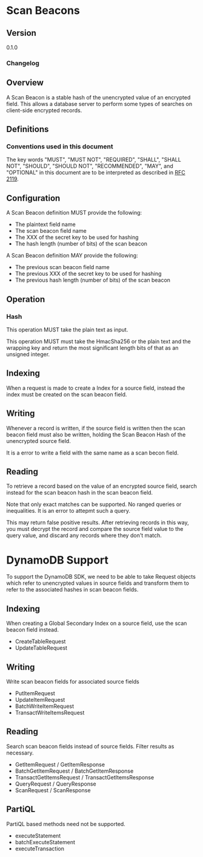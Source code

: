[//]: # "Copyright Amazon.com Inc. or its affiliates. All Rights Reserved."
[//]: # "SPDX-License-Identifier: CC-BY-SA-4.0"

# Scan Beacons

## Version

0.1.0

### Changelog

## Overview

A Scan Beacon is a stable hash of the unencrypted value of an encrypted field.
This allows a database server to perform some types of searches on client-side encrypted records.

## Definitions

### Conventions used in this document

The key words "MUST", "MUST NOT", "REQUIRED", "SHALL", "SHALL NOT", "SHOULD", "SHOULD NOT", "RECOMMENDED", "MAY", and "OPTIONAL"
in this document are to be interpreted as described in [RFC 2119](https://tools.ietf.org/html/rfc2119).

## Configuration

A Scan Beacon definition MUST provide the following:
 * The plaintext field name
 * The scan beacon field name
 * The XXX of the secret key to be used for hashing
 * The hash length (number of bits) of the scan beacon
 
A Scan Beacon definition MAY provide the following:
 * The previous scan beacon field name
 * The previous XXX of the secret key to be used for hashing
 * The previous hash length (number of bits) of the scan beacon
 
## Operation

### Hash

This operation MUST take the plain text as input.

This operation MUST must take the HmacSha256 or the plain text and the wrapping key and return the most significant length bits of that as an unsigned integer.

## Indexing

When a request is made to create a Index for a source field,
instead the index must be created on the scan beacon field.

## Writing

Whenever a record is written, if the source field is written then the scan beacon field must also be written,
holding the Scan Beacon Hash of the unencrypted source field.

It is a error to write a field with the same name as a scan becon field.

## Reading

To retrieve a record based on the value of an encrypted source field,
search instead for the scan beacon hash in the scan beacon field.

Note that only exact matches can be supported. No ranged queries or inequalities.
It is an error to attepmt such a query.

This may return false positive results.
After retrieving records in this way, you must decrypt the record and compare
the source field value to the query value, and discard any records where they don't match.

# DynamoDB Support

To support the DynamoDB SDK, we need to be able to take Request objects
which refer to unencrypted values in source fields and transform them
to refer to the associated hashes in scan beacon fields.

## Indexing

When creating a Global Secondary Index on a source field, use the scan beacon field instead.

 * CreateTableRequest 
 * UpdateTableRequest

## Writing

Write scan beacon fields for associated source fields

 * PutItemRequest
 * UpdateItemRequest
 * BatchWriteItemRequest
 * TransactWriteItemsRequest

## Reading

Search scan beacon fields instead of source fields. Filter results as necessary.

 * GetItemRequest / GetItemResponse
 * BatchGetItemRequest / BatchGetItemResponse
 * TransactGetItemsRequest / TransactGetItemsResponse
 * QueryRequest / QueryResponse
 * ScanRequest / ScanResponse

## PartiQL

PartiQL based methods need not be supported.

* executeStatement
* batchExecuteStatement
* executeTransaction
